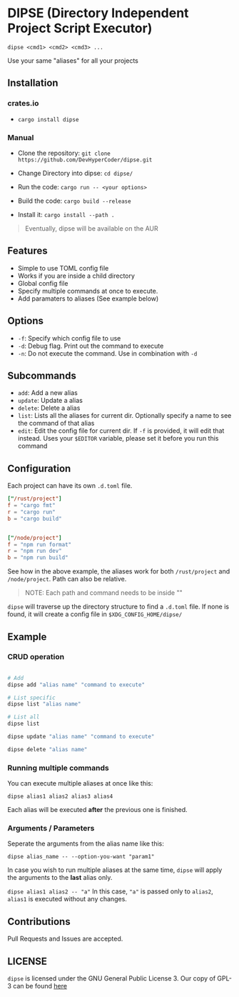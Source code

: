 # DIPSE (Directory Independent Project Script Executor)

`dipse <cmd1> <cmd2> <cmd3> ...`

Use your same "aliases" for all your projects

## Installation

### crates.io

- `cargo install dipse`

### Manual

- Clone the repository: `git clone https://github.com/DevHyperCoder/dipse.git`
- Change Directory into dipse: `cd dipse/`

- Run the code: `cargo run -- <your options>`
- Build the code: `cargo build --release`
- Install it: `cargo install --path .`

> Eventually, dipse will be available on the AUR
## Features

- Simple to use TOML config file
- Works if you are inside a child directory
- Global config file
- Specify multiple commands at once to execute.
- Add paramaters to aliases (See example below)

## Options

- `-f`: Specify which config file to use
- `-d`: Debug flag. Print out the command to execute
- `-n`: Do not execute the command. Use in combination with `-d`

## Subcommands

- `add`: Add a new alias
- `update`: Update a alias
- `delete`: Delete a alias
- `list`: Lists all the aliases for current dir. Optionally specify a name to see the command of that alias
- `edit`: Edit the config file for current dir. If `-f` is provided, it will edit that instead. Uses your `$EDITOR` variable, please set it before you run this command

## Configuration

Each project can have its own `.d.toml` file.

```toml
["/rust/project"]
f = "cargo fmt"
r = "cargo run"
b = "cargo build"


["/node/project"]
f = "npm run format"
r = "npm run dev"
b = "npm run build"
```

See how in the above example, the aliases work for both `/rust/project` and `/node/project`. Path can also be relative.

> NOTE: Each path and command needs to be inside ""

`dipse` will traverse up the directory structure to find a `.d.toml` file. If none is found, it will create a config file in `$XDG_CONFIG_HOME/dipse/`

## Example

### CRUD operation

```sh

# Add
dipse add "alias name" "command to execute"

# List specific
dipse list "alias name"

# List all
dipse list 

dipse update "alias name" "command to execute"

dipse delete "alias name"
```

### Running multiple commands

You can execute multiple aliases at once like this:

`dipse alias1 alias2 alias3 alias4`

Each alias will be executed **after** the previous one is finished.

### Arguments / Parameters

Seperate the arguments from the alias name like this:

`dipse alias_name -- --option-you-want "param1"`

In case you wish to run multiple aliases at the same time, `dipse` will apply the arguments to the **last** alias only.

`dipse alias1 alias2 -- "a"` In this case, `"a"` is passed only to `alias2`, `alias1` is executed without any changes.

## Contributions

Pull Requests and Issues are accepted.

## LICENSE

`dipse` is licensed under the GNU General Public License 3. Our copy of
GPL-3 can be found [here](./LICENSE)
